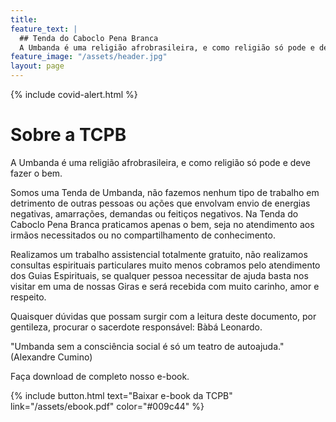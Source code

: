 ```yaml
---
title: 
feature_text: |
  ## Tenda do Caboclo Pena Branca
  A Umbanda é uma religião afrobrasileira, e como religião só pode e deve aplicar o bem na vida das pessoas.
feature_image: "/assets/header.jpg"
layout: page
---
```


{% include covid-alert.html %} 

# Sobre a TCPB

A Umbanda é uma religião afrobrasileira, e como religião só pode e deve fazer o bem.

Somos uma Tenda de Umbanda, não fazemos nenhum tipo de trabalho em detrimento de outras pessoas ou ações que envolvam envio de energias negativas, amarrações, demandas ou feitiços negativos. Na Tenda do Caboclo Pena Branca praticamos apenas o bem, seja no atendimento aos irmãos necessitados ou no compartilhamento de conhecimento.

Realizamos um trabalho assistencial totalmente gratuito, não realizamos consultas espirituais particulares muito menos cobramos pelo atendimento dos Guias Espirituais, se qualquer pessoa necessitar de ajuda basta nos visitar em uma de nossas Giras e será recebida com muito carinho, amor e respeito.

Quaisquer dúvidas que possam surgir com a leitura deste documento, por gentileza, procurar o sacerdote responsável: Bàbá Leonardo.

"Umbanda sem a consciência social é só um teatro de autoajuda." (Alexandre Cumino)

Faça download de completo nosso e-book.

{% include button.html text="Baixar e-book da TCPB" link="/assets/ebook.pdf" color="#009c44" %}

